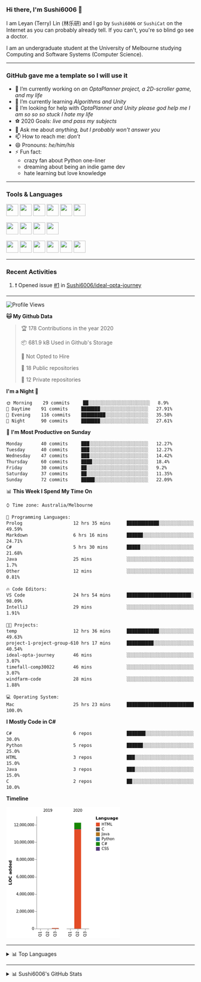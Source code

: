 ### Hi there, I'm Sushi6006 👋

<!--**Sushi6006/Sushi6006** is a ✨ _special_ ✨ repository because its `README.md` (this file) appears on your GitHub profile.-->

I am Leyan (Terry) Lin (林乐研) and I go by `Sushi6006` or `SushiCat` on the Internet as you can probably already tell. If you can't, you're so blind go see a doctor.

I am an undergraduate student at the University of Melbourne studying Computing and Software Systems (Computer Science). 

--- 

### GitHub gave me a template so I will use it
- 🔭 I’m currently working on *an OptaPlanner project, a 2D-scroller game, and my life*
- 🌱 I’m currently learning *Algorithms and Unity*
- 🤔 I’m looking for help with *OptaPlanner and Unity please god help me I am so so so stuck I hate my life*
- ⚽️ 2020 Goals: *live and pass my subjects*
- 💬 Ask me about *anything, but I probably won't answer you*
- 📫 How to reach me: *don't*
- 😄 Pronouns: *he/him/his*
- ⚡ Fun fact:
  - crazy fan about Python one-liner
  - dreaming about being an indie game dev
  - hate learning but love knowledge

---

### Tools & Languages
<p>
  <img height="32" width="32" src="https://cdn.jsdelivr.net/npm/simple-icons@v3/icons/apple.svg"/>
  <img height="32" width="32" src="https://cdn.jsdelivr.net/npm/simple-icons@v3/icons/visualstudiocode.svg"/>
  <img height="32" width="32" src="https://cdn.jsdelivr.net/npm/simple-icons@v3/icons/github.svg"/>
  <img height="32" width="32" src="https://cdn.jsdelivr.net/npm/simple-icons@v3/icons/git.svg"/>
  <img height="32" width="32" src="https://cdn.jsdelivr.net/npm/simple-icons@v3/icons/discord.svg"/>
  <img height="32" width="32" src="https://cdn.jsdelivr.net/npm/simple-icons@v3/icons/atom.svg"/>
</p>
<p>
  <img height="32" width="32" src="https://cdn.jsdelivr.net/npm/simple-icons@v3/icons/adobephotoshop.svg"/>
  <img height="32" width="32" src="https://cdn.jsdelivr.net/npm/simple-icons@v3/icons/adobexd.svg"/>
  <img height="32" width="32" src="https://cdn.jsdelivr.net/npm/simple-icons@v3/icons/vsco.svg"/>
  <img height="32" width="32" src="https://cdn.jsdelivr.net/npm/simple-icons@v3/icons/spotify.svg"/>
</p>
<p>
  <img height="32" width="32" src="https://cdn.jsdelivr.net/npm/simple-icons@v3/icons/python.svg"/>
  <img height="32" width="32" src="https://cdn.jsdelivr.net/npm/simple-icons@v3/icons/c.svg"/>
  <img height="32" width="32" src="https://cdn.jsdelivr.net/npm/simple-icons@v3/icons/csharp.svg"/>
  <img height="32" width="32" src="https://cdn.jsdelivr.net/npm/simple-icons@v3/icons/java.svg"/>
  <img height="32" width="32" src="https://cdn.jsdelivr.net/npm/simple-icons@v3/icons/markdown.svg"/>
  <img height="32" width="32" src="https://cdn.jsdelivr.net/npm/simple-icons@v3/icons/mysql.svg"/>
</p>

--- 

### Recent Activities
<!--START_SECTION:activity-->
1. ❗️ Opened issue [#1](https://github.com//Sushi6006/ideal-opta-journey/issues/1) in [Sushi6006/ideal-opta-journey](https://github.com//Sushi6006/ideal-opta-journey)
<!--END_SECTION:activity-->

---

<!--START_SECTION:waka-->
![Profile Views](http://img.shields.io/badge/Profile%20Views-2-blue)

**🐱 My Github Data** 

> 🏆 178 Contributions in the year 2020
 > 
> 📦 681.9 kB Used in Github's Storage 
 > 
> 🚫 Not Opted to Hire
 > 
> 📜 18 Public repositories
 > 
> 🔑 12 Private repositories 

**I'm a Night 🦉** 

```text
🌞 Morning    29 commits     ██░░░░░░░░░░░░░░░░░░░░░░░   8.9% 
🌆 Daytime    91 commits     ███████░░░░░░░░░░░░░░░░░░   27.91% 
🌃 Evening    116 commits    █████████░░░░░░░░░░░░░░░░   35.58% 
🌙 Night      90 commits     ███████░░░░░░░░░░░░░░░░░░   27.61%

```
📅 **I'm Most Productive on Sunday** 

```text
Monday       40 commits     ███░░░░░░░░░░░░░░░░░░░░░░   12.27% 
Tuesday      40 commits     ███░░░░░░░░░░░░░░░░░░░░░░   12.27% 
Wednesday    47 commits     ███░░░░░░░░░░░░░░░░░░░░░░   14.42% 
Thursday     60 commits     ████░░░░░░░░░░░░░░░░░░░░░   18.4% 
Friday       30 commits     ██░░░░░░░░░░░░░░░░░░░░░░░   9.2% 
Saturday     37 commits     ██░░░░░░░░░░░░░░░░░░░░░░░   11.35% 
Sunday       72 commits     █████░░░░░░░░░░░░░░░░░░░░   22.09%

```


📊 **This Week I Spend My Time On** 

```text
⌚︎ Time zone: Australia/Melbourne

💬 Programming Languages: 
Prolog                   12 hrs 35 mins      ████████████░░░░░░░░░░░░░   49.59% 
Markdown                 6 hrs 16 mins       ██████░░░░░░░░░░░░░░░░░░░   24.71% 
C#                       5 hrs 30 mins       █████░░░░░░░░░░░░░░░░░░░░   21.68% 
Java                     25 mins             ░░░░░░░░░░░░░░░░░░░░░░░░░   1.7% 
Other                    12 mins             ░░░░░░░░░░░░░░░░░░░░░░░░░   0.81%

🔥 Code Editors: 
VS Code                  24 hrs 54 mins      ████████████████████████░   98.09% 
IntelliJ                 29 mins             ░░░░░░░░░░░░░░░░░░░░░░░░░   1.91%

🐱‍💻 Projects: 
temp                     12 hrs 36 mins      ████████████░░░░░░░░░░░░░   49.63% 
project-1-project-group-610 hrs 17 mins      ██████████░░░░░░░░░░░░░░░   40.54% 
ideal-opta-journey       46 mins             ░░░░░░░░░░░░░░░░░░░░░░░░░   3.07% 
timefall-comp30022       46 mins             ░░░░░░░░░░░░░░░░░░░░░░░░░   3.07% 
windfarm-code            28 mins             ░░░░░░░░░░░░░░░░░░░░░░░░░   1.88%

💻 Operating System: 
Mac                      25 hrs 23 mins      █████████████████████████   100.0%

```

**I Mostly Code in C#** 

```text
C#                       6 repos             ███████░░░░░░░░░░░░░░░░░░   30.0% 
Python                   5 repos             ██████░░░░░░░░░░░░░░░░░░░   25.0% 
HTML                     3 repos             ███░░░░░░░░░░░░░░░░░░░░░░   15.0% 
Java                     3 repos             ███░░░░░░░░░░░░░░░░░░░░░░   15.0% 
C                        2 repos             ██░░░░░░░░░░░░░░░░░░░░░░░   10.0%

```


**Timeline**

![Chart not found](https://github.com/Sushi6006/Sushi6006/blob/master/charts/bar_graph.png) 


<!--END_SECTION:waka-->


<!--
---

### Spotify Now Playing
<img src="https://novatorem-eight-fawn.vercel.app/api/spotify" alt="Sushi6006 Spotify Playing" width="350"/>
-->

--- 

<details>
  <summary>📊 Top Languages</summary>
  <br>
  <img src="https://github-readme-stats.vercel.app/api/top-langs/?username=sushi6006&layout=compact" alt="Top Langs">
</details>

---

<details>
  <summary>📊 Sushi6006's GitHub Stats</summary>
  <br>
  <img alt="Sushi6006's Github Stats" src="https://github-readme-stats.sushi6006.vercel.app/api?username=Sushi6006&show_icons=true"/>
</details>
  



